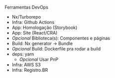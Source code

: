Ferramentas DevOps
- Nx/Turborepo
- Infra: Github Actions
- App: Homologação (Storybook)
- App: Site (React/CRA)
- *Opcional* Biblioteca(s): Componentes e páginas
- Build: Nx generator -> Bundle 
- *Opcional* Build: Dockerfile pra rodar a build
- deps: yarn
	- *Opcional* Usar PnP
- Infra: AWS S3
- Infra: Registro.BR